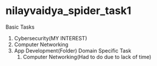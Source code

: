 # nilayvaidya_spider_task1
Basic Tasks
1. Cybersecurity(MY INTEREST)
2. Computer Networking
3. App Development(Folder)
   Domain Specific Task
   1. Computer Networking(Had to do due to lack of time)
   
